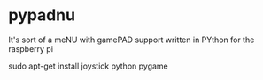 pypadnu
=======

It's sort of a meNU with gamePAD support written in PYthon for the raspberry pi

sudo apt-get install joystick python pygame
